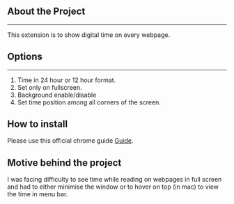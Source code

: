 ## About the Project
---
This extension is to show digital time on every webpage.

## Options
---
1. Time in 24 hour or 12 hour format.
2. Set only on fullscreen.
3. Background enable/disable
4. Set time position among all corners of the screen.

## How to install

Please use this official chrome guide [Guide](https://developer.chrome.com/docs/extensions/get-started/tutorial/hello-world#load-unpacked).

## Motive behind the project
I was facing difficulty to see time while reading on webpages in full screen and had to either minimise the window or to hover on top (in mac) to view the time in menu bar.

